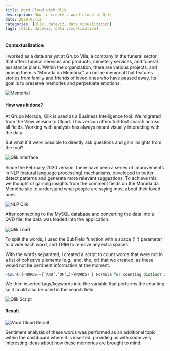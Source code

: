 ```yaml
---
title: Word Cloud with Qlik
description: How to create a word cloud in Qlik
date: 2020-07-13
categories: [Qlik, dataviz, data visualization]
tags: [Qlik, dataviz, data visualization]
---
```

#### Contextualization

I worked as a data analyst at Grupo Vila, a company in the funeral sector that offers funeral services and products, cemetery services, and funeral assistance plans. Within the organization, there are various projects, and among them is "Morada da Memória," an online memorial that features stories from family and friends of loved ones who have passed away. Its goal is to preserve memories and perpetuate emotions.

![Memorial](https://miro.medium.com/max/700/1*wEHOfAw9XC3ysz4lVacwag.png)

#### How was it done?

At Grupo Morada, Qlik is used as a Business Intelligence tool. We migrated from the View version to Cloud. This version offers full-text search across all fields. Working with analysis has always meant visually interacting with the data.

But what if it were possible to directly ask questions and gain insights from the tool?

![Qlik Interface](https://miro.medium.com/max/355/1*TvtbVl4wk7oXurjsE1rmYQ.png)

Since the February 2020 version, there have been a series of improvements in NLP (natural language processing) mechanisms, developed to better detect patterns and generate more relevant suggestions. To achieve this, we thought of gaining insights from the comment fields on the Morada da Memória site to understand what people are saying most about their loved ones.

![NLP Qlik](https://miro.medium.com/max/700/1*eojhz0x-ZlJmypJx_1r-rw.png)

After connecting to the MySQL database and converting the data into a QVD file, the data was loaded into the application.

![Qlik Load](https://miro.medium.com/max/490/1*REkstcGUF6miOOrczergSw.png)

To split the words, I used the SubField function with a space (' ') parameter to divide each word, and TRIM to remove any extra spaces.

With the words separated, I created a script to count words that were not in a list of cohesive elements (e.g., and, the, or) that we created, as these would not be pertinent information at the moment.

```sql
=Count({<WORDS-={‘AND’,’OF’…}>}WORDS) | Formula for counting distinct words
```

We then inserted tags/keywords into the variable that performs the counting so it could also be used in the search field.

![Qlik Script](https://miro.medium.com/max/579/1*atSPDH3zOGeMUPGiRU6uqw.png)

#### Result

![Word Cloud Result](https://miro.medium.com/max/674/1*PMJZwpcV33OJSoZWeqvcpg.png)

Sentiment analysis of these words was performed as an additional topic within the dashboard where it is inserted, providing us with some very interesting ideas about how these memories are brought to mind.



